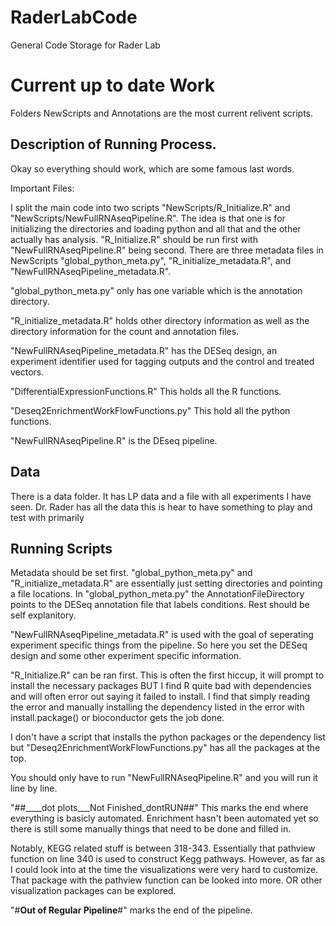 # RaderLabCode
General Code Storage for Rader Lab

# Current up to date Work

Folders NewScripts and Annotations are the most current relivent scripts.

## Description of Running Process.
Okay so everything should work, which are some famous last words.

Important Files:

I split the main code into two scripts "NewScripts/R_Initialize.R" and "NewScripts/NewFullRNAseqPipeline.R". The idea is that one is for initializing the directories and loading python and all that and the other actually has analysis. "R_Initialize.R" should be run first with "NewFullRNAseqPipeline.R" being second. There are three metadata files in NewScripts "global_python_meta.py", "R_initialize_metadata.R", and "NewFullRNAseqPipeline_metadata.R". 

"global_python_meta.py" only has one variable which is the annotation directory.

"R_initialize_metadata.R" holds other directory information as well as the directory information for the count and annotation files.

"NewFullRNAseqPipeline_metadata.R" has the DESeq design, an experiment identifier used for tagging outputs and the control and treated vectors. 

"DifferentialExpressionFunctions.R" This holds all the R functions.

"Deseq2EnrichmentWorkFlowFunctions.py" This hold all the python functions.

"NewFullRNAseqPipeline.R" is the DEseq pipeline.

## Data

There is a data folder. It has LP data and a file with all experiments I have seen. Dr. Rader has all the data this is hear to have something to play and test with primarily

## Running Scripts

Metadata should be set first. "global_python_meta.py" and "R_initialize_metadata.R" are essentially just setting directories and pointing a file locations. In "global_python_meta.py" the AnnotationFileDirectory points to the DESeq annotation file that labels conditions. Rest should be self explanitory.

"NewFullRNAseqPipeline_metadata.R" is used with the goal of seperating experiment specific things from the pipeline. So here you set the DESeq design and some other experiment specific information.

"R_Initialize.R" can be ran first. This is often the first hiccup, it will prompt to install the necessary packages BUT I find R quite bad with dependencies and will often error out saying it failed to install. I find that simply reading the error and manually installing the dependency listed in the error with install.package() or bioconductor gets the job done.

I don't have a script that installs the python packages or the dependency list but "Deseq2EnrichmentWorkFlowFunctions.py" has all the packages at the top.

You should only have to run "NewFullRNAseqPipeline.R" and you will run it line by line.

"##____dot plots___Not Finished_dontRUN##" This marks the end where everything is basicly automated. Enrichment hasn't been automated yet so there is still some manually things that need to be done and filled in.

Notably, KEGG related stuff is between 318-343. Essentially that pathview function on line 340 is used to construct Kegg pathways. However, as far as I could look into at the time the visualizations were very hard to customize. That package with the pathview function can be looked into more. OR other visualization packages can be explored.

"#____________Out of Regular Pipeline____________#" marks the end of the pipeline. 